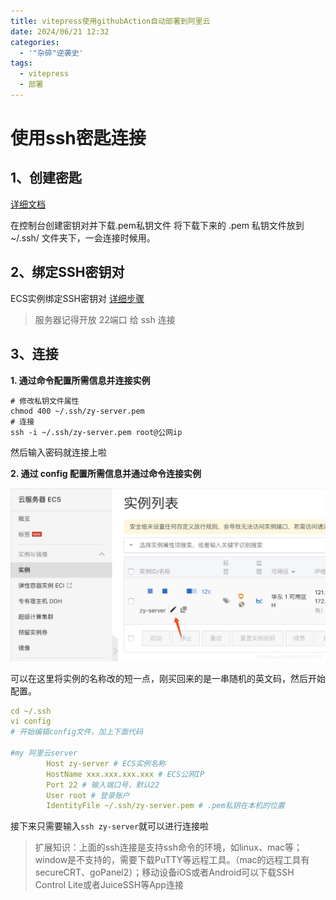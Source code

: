 ```yaml
---
title: vitepress使用githubAction自动部署到阿里云
date: 2024/06/21 12:32
categories:
  - '"杂碎"逆袭史'
tags:
  - vitepress
  - 部署
---
```



# 使用ssh密匙连接

 ## 1、创建密匙
 
[详细文档](https://help.aliyun.com/document_detail/51798.html?spm=a2c4g.11186623.6.665.1e227bfeFM3Scw)

在控制台创建密钥对并下载.pem私钥文件
将下载下来的 .pem 私钥文件放到 ~/.ssh/ 文件夹下，一会连接时候用。

## 2、绑定SSH密钥对

ECS实例绑定SSH密钥对
[详细步骤](https://help.aliyun.com/document_detail/51796.html?spm=a2c4g.11186623.2.11.2cfe47375ns6J5#concept-zzt-nl1-ydb)

> 服务器记得开放 22端口 给 ssh 连接

## 3、连接

**1. 通过命令配置所需信息并连接实例**

```
# 修改私钥文件属性
chmod 400 ~/.ssh/zy-server.pem
# 连接
ssh -i ~/.ssh/zy-server.pem root@公网ip
```

然后输入密码就连接上啦

**2. 通过 config 配置所需信息并通过命令连接实例**

![](../../../../../public/img/2024/Pasted%20image%2020240621190813.png)

可以在这里将实例的名称改的短一点，刚买回来的是一串随机的英文码，然后开始配置。
```yml
cd ~/.ssh
vi config
# 开始编辑config文件，加上下面代码

#my 阿里云server
        Host zy-server # ECS实例名称
        HostName xxx.xxx.xxx.xxx # ECS公网IP
        Port 22 # 输入端口号，默认22
        User root # 登录账户
        IdentityFile ~/.ssh/zy-server.pem # .pem私钥在本机的位置
```

接下来只需要输入` ssh zy-server `就可以进行连接啦


> 扩展知识：上面的ssh连接是支持ssh命令的环境，如linux、mac等；window是不支持的，需要下载PuTTY等远程工具。（mac的远程工具有secureCRT、goPanel2）；移动设备iOS或者Android可以下载SSH Control Lite或者JuiceSSH等App连接


